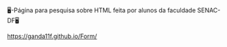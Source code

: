 🖥️-Página para pesquisa sobre HTML feita por alunos da faculdade SENAC-DF🖥️

https://ganda11f.github.io/Form/
